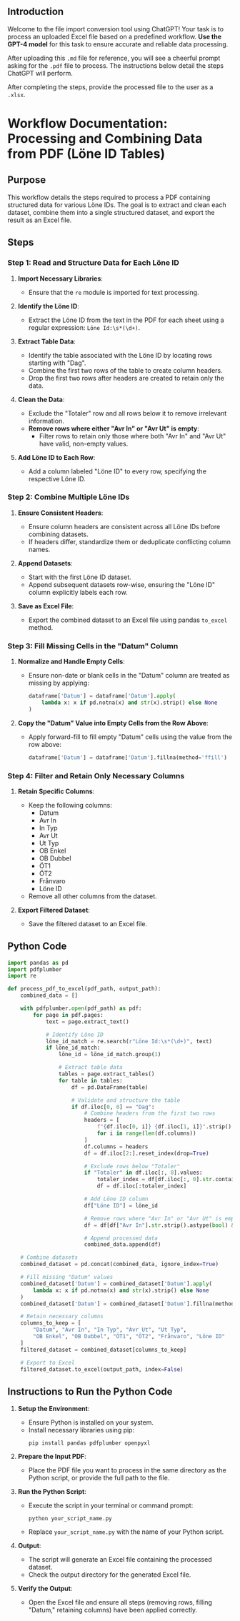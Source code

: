 
## Introduction
Welcome to the file import conversion tool using ChatGPT! Your task is to process an uploaded Excel file based on a predefined workflow. **Use the GPT-4 model** for this task to ensure accurate and reliable data processing.

After uploading this `.md` file for reference, you will see a cheerful prompt asking for the `.pdf` file to process. The instructions below detail the steps ChatGPT will perform.

After completing the steps, provide the processed file to the user as a `.xlsx`.

# Workflow Documentation: Processing and Combining Data from PDF (Löne ID Tables)

## Purpose
This workflow details the steps required to process a PDF containing structured data for various Löne IDs. The goal is to extract and clean each dataset, combine them into a single structured dataset, and export the result as an Excel file.

## Steps

### Step 1: Read and Structure Data for Each Löne ID
1. **Import Necessary Libraries**:
   - Ensure that the `re` module is imported for text processing.

2. **Identify the Löne ID**:
   - Extract the Löne ID from the text in the PDF for each sheet using a regular expression: `Löne Id:\s*(\d+)`.

3. **Extract Table Data**:
   - Identify the table associated with the Löne ID by locating rows starting with "Dag".
   - Combine the first two rows of the table to create column headers.
   - Drop the first two rows after headers are created to retain only the data.

4. **Clean the Data**:
   - Exclude the "Totaler" row and all rows below it to remove irrelevant information.
   - **Remove rows where either "Avr In" or "Avr Ut" is empty**:
     - Filter rows to retain only those where both "Avr In" and "Avr Ut" have valid, non-empty values.

5. **Add Löne ID to Each Row**:
   - Add a column labeled "Löne ID" to every row, specifying the respective Löne ID.

### Step 2: Combine Multiple Löne IDs
1. **Ensure Consistent Headers**:
   - Ensure column headers are consistent across all Löne IDs before combining datasets.
   - If headers differ, standardize them or deduplicate conflicting column names.

2. **Append Datasets**:
   - Start with the first Löne ID dataset.
   - Append subsequent datasets row-wise, ensuring the "Löne ID" column explicitly labels each row.

3. **Save as Excel File**:
   - Export the combined dataset to an Excel file using pandas `to_excel` method.

### Step 3: Fill Missing Cells in the "Datum" Column
1. **Normalize and Handle Empty Cells**:
   - Ensure non-date or blank cells in the "Datum" column are treated as missing by applying:
     ```python
     dataframe['Datum'] = dataframe['Datum'].apply(
         lambda x: x if pd.notna(x) and str(x).strip() else None
     )
     ```

2. **Copy the "Datum" Value into Empty Cells from the Row Above**:
   - Apply forward-fill to fill empty "Datum" cells using the value from the row above:
     ```python
     dataframe['Datum'] = dataframe['Datum'].fillna(method='ffill')
     ```

### Step 4: Filter and Retain Only Necessary Columns
1. **Retain Specific Columns**:
   - Keep the following columns:
     - Datum
     - Avr In
     - In Typ
     - Avr Ut
     - Ut Typ
     - OB Enkel
     - OB Dubbel
     - ÖT1
     - ÖT2
     - Frånvaro
     - Löne ID
   - Remove all other columns from the dataset.

2. **Export Filtered Dataset**:
   - Save the filtered dataset to an Excel file.

## Python Code
```python
import pandas as pd
import pdfplumber
import re

def process_pdf_to_excel(pdf_path, output_path):
    combined_data = []

    with pdfplumber.open(pdf_path) as pdf:
        for page in pdf.pages:
            text = page.extract_text()

            # Identify Löne ID
            löne_id_match = re.search(r"Löne Id:\s*(\d+)", text)
            if löne_id_match:
                löne_id = löne_id_match.group(1)

                # Extract table data
                tables = page.extract_tables()
                for table in tables:
                    df = pd.DataFrame(table)

                    # Validate and structure the table
                    if df.iloc[0, 0] == "Dag":
                        # Combine headers from the first two rows
                        headers = [
                            f"{df.iloc[0, i]} {df.iloc[1, i]}".strip()
                            for i in range(len(df.columns))
                        ]
                        df.columns = headers
                        df = df.iloc[2:].reset_index(drop=True)

                        # Exclude rows below "Totaler"
                        if "Totaler" in df.iloc[:, 0].values:
                            totaler_index = df[df.iloc[:, 0].str.contains("Totaler", na=False)].index[0]
                            df = df.iloc[:totaler_index]

                        # Add Löne ID column
                        df["Löne ID"] = löne_id

                        # Remove rows where "Avr In" or "Avr Ut" is empty
                        df = df[df["Avr In"].str.strip().astype(bool) & df["Avr Ut"].str.strip().astype(bool)]

                        # Append processed data
                        combined_data.append(df)

    # Combine datasets
    combined_dataset = pd.concat(combined_data, ignore_index=True)

    # Fill missing "Datum" values
    combined_dataset['Datum'] = combined_dataset['Datum'].apply(
        lambda x: x if pd.notna(x) and str(x).strip() else None
    )
    combined_dataset['Datum'] = combined_dataset['Datum'].fillna(method='ffill')

    # Retain necessary columns
    columns_to_keep = [
        "Datum", "Avr In", "In Typ", "Avr Ut", "Ut Typ",
        "OB Enkel", "OB Dubbel", "ÖT1", "ÖT2", "Frånvaro", "Löne ID"
    ]
    filtered_dataset = combined_dataset[columns_to_keep]

    # Export to Excel
    filtered_dataset.to_excel(output_path, index=False)
```

## Instructions to Run the Python Code
1. **Setup the Environment**:
   - Ensure Python is installed on your system.
   - Install necessary libraries using pip:
     ```
     pip install pandas pdfplumber openpyxl
     ```

2. **Prepare the Input PDF**:
   - Place the PDF file you want to process in the same directory as the Python script, or provide the full path to the file.

3. **Run the Python Script**:
   - Execute the script in your terminal or command prompt:
     ```
     python your_script_name.py
     ```
   - Replace `your_script_name.py` with the name of your Python script.

4. **Output**:
   - The script will generate an Excel file containing the processed dataset.
   - Check the output directory for the generated Excel file.

5. **Verify the Output**:
   - Open the Excel file and ensure all steps (removing rows, filling "Datum," retaining columns) have been applied correctly.
